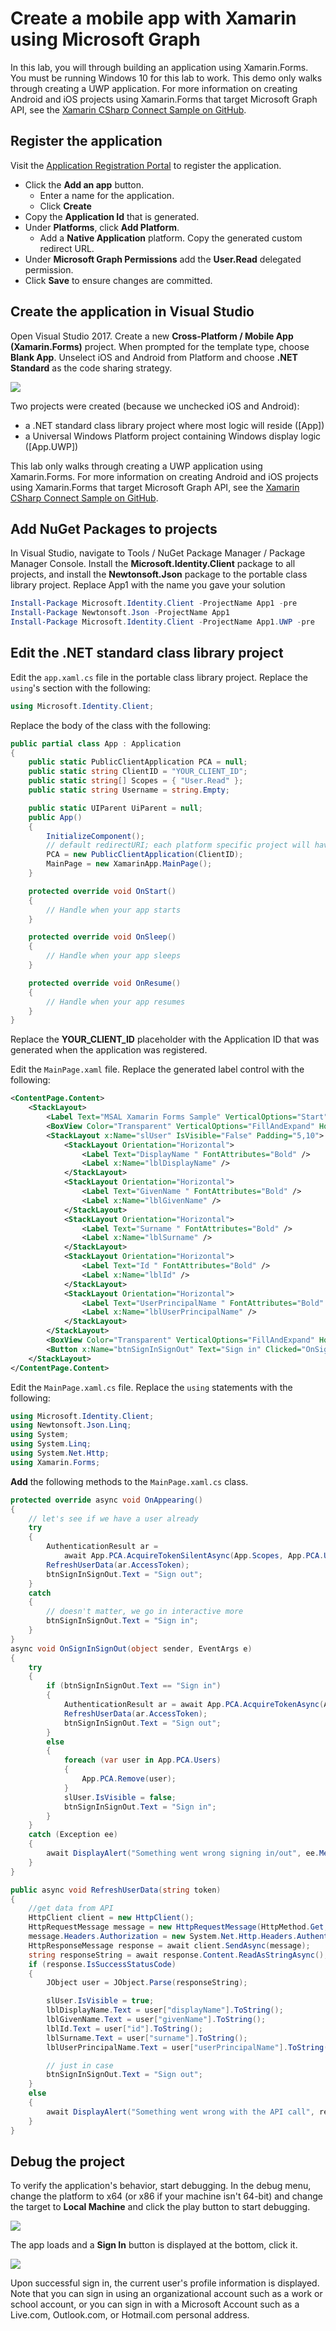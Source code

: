 # Create a mobile app with Xamarin using Microsoft Graph

In this lab, you will through building an application using Xamarin.Forms. You must be running Windows 10 for this lab to work. This demo only walks through creating a UWP
application. For more information on creating Android and iOS projects using Xamarin.Forms that target Microsoft Graph API, see the [Xamarin CSharp Connect Sample on GitHub](https://github.com/microsoftgraph/xamarin-csharp-connect-sample).

## Register the application

Visit the [Application Registration Portal](https://apps.dev.microsoft.com/) to register the application. 

- Click the **Add an app** button.
  - Enter a name for the application.
  - Click **Create**
- Copy the **Application Id** that is generated.
- Under **Platforms**, click **Add Platform**.
  - Add a **Native Application** platform. Copy the generated custom redirect URL.
- Under **Microsoft Graph Permissions** add the **User.Read** delegated permission.
- Click **Save** to ensure changes are committed.

## Create the application in Visual Studio

Open Visual Studio 2017. Create a new **Cross-Platform / Mobile App (Xamarin.Forms)** project. When prompted for the template type, choose **Blank App**.  Unselect iOS and Android from Platform and choose **.NET Standard** as the code sharing strategy.

![](../../Images/20.png)

Two projects were created (because we unchecked iOS and Android):

- a .NET standard class library project where most logic will reside ([App])
- a Universal Windows Platform project containing Windows display logic ([App.UWP])

This lab only walks through creating a UWP application using Xamarin.Forms. For more information on creating Android and iOS projects using Xamarin.Forms that target Microsoft Graph API, 
see the [Xamarin CSharp Connect Sample on GitHub](https://github.com/microsoftgraph/xamarin-csharp-connect-sample). 

## Add NuGet Packages to projects

In Visual Studio, navigate to Tools / NuGet Package Manager / Package Manager Console. Install the **Microsoft.Identity.Client** package to all projects, and install the **Newtonsoft.Json** package to the portable class library project. Replace App1 with the name you gave your solution

````powershell
Install-Package Microsoft.Identity.Client -ProjectName App1 -pre
Install-Package Newtonsoft.Json -ProjectName App1
Install-Package Microsoft.Identity.Client -ProjectName App1.UWP -pre
````

## Edit the .NET standard class library project

Edit the `app.xaml.cs` file in the portable class library project. Replace the `using`'s section with the following:

````csharp
using Microsoft.Identity.Client;
````

Replace the body of the class with the following:

````csharp
public partial class App : Application
{
    public static PublicClientApplication PCA = null;
    public static string ClientID = "YOUR_CLIENT_ID";
    public static string[] Scopes = { "User.Read" };
    public static string Username = string.Empty;

    public static UIParent UiParent = null;
    public App()
    {
        InitializeComponent();
        // default redirectURI; each platform specific project will have to override it with its own
        PCA = new PublicClientApplication(ClientID);
        MainPage = new XamarinApp.MainPage();
    }

    protected override void OnStart()
    {
        // Handle when your app starts
    }

    protected override void OnSleep()
    {
        // Handle when your app sleeps
    }

    protected override void OnResume()
    {
        // Handle when your app resumes
    }
}
````

Replace the **YOUR_CLIENT_ID** placeholder with the Application ID that was generated when the application was registered.

Edit the `MainPage.xaml` file. Replace the generated label control with the following:

````xml
<ContentPage.Content>
    <StackLayout>
        <Label Text="MSAL Xamarin Forms Sample" VerticalOptions="Start" HorizontalTextAlignment="Center" HorizontalOptions="FillAndExpand" />
        <BoxView Color="Transparent" VerticalOptions="FillAndExpand" HorizontalOptions="FillAndExpand" />
        <StackLayout x:Name="slUser" IsVisible="False" Padding="5,10">
            <StackLayout Orientation="Horizontal">
                <Label Text="DisplayName " FontAttributes="Bold" />
                <Label x:Name="lblDisplayName" />
            </StackLayout>
            <StackLayout Orientation="Horizontal">
                <Label Text="GivenName " FontAttributes="Bold" />
                <Label x:Name="lblGivenName" />
            </StackLayout>
            <StackLayout Orientation="Horizontal">
                <Label Text="Surname " FontAttributes="Bold" />
                <Label x:Name="lblSurname" />
            </StackLayout>
            <StackLayout Orientation="Horizontal">
                <Label Text="Id " FontAttributes="Bold" />
                <Label x:Name="lblId" />
            </StackLayout>
            <StackLayout Orientation="Horizontal">
                <Label Text="UserPrincipalName " FontAttributes="Bold" />
                <Label x:Name="lblUserPrincipalName" />
            </StackLayout>
        </StackLayout>
        <BoxView Color="Transparent" VerticalOptions="FillAndExpand" HorizontalOptions="FillAndExpand" />
        <Button x:Name="btnSignInSignOut" Text="Sign in" Clicked="OnSignInSignOut" VerticalOptions="End" HorizontalOptions="FillAndExpand"/>
    </StackLayout>
</ContentPage.Content>
````

Edit the `MainPage.xaml.cs` file. Replace the `using` statements with the following:

````csharp
using Microsoft.Identity.Client;
using Newtonsoft.Json.Linq;
using System;
using System.Linq;
using System.Net.Http;
using Xamarin.Forms;
````

**Add** the following methods to the `MainPage.xaml.cs` class.

````csharp
protected override async void OnAppearing()
{
    // let's see if we have a user already
    try
    {
        AuthenticationResult ar =
            await App.PCA.AcquireTokenSilentAsync(App.Scopes, App.PCA.Users.FirstOrDefault());
        RefreshUserData(ar.AccessToken);
        btnSignInSignOut.Text = "Sign out";
    }
    catch
    {
        // doesn't matter, we go in interactive more
        btnSignInSignOut.Text = "Sign in";
    }
}
async void OnSignInSignOut(object sender, EventArgs e)
{
    try
    {
        if (btnSignInSignOut.Text == "Sign in")
        {
            AuthenticationResult ar = await App.PCA.AcquireTokenAsync(App.Scopes, App.UiParent);
            RefreshUserData(ar.AccessToken);
            btnSignInSignOut.Text = "Sign out";
        }
        else
        {
            foreach (var user in App.PCA.Users)
            {
                App.PCA.Remove(user);
            }
            slUser.IsVisible = false;
            btnSignInSignOut.Text = "Sign in";
        }
    }
    catch (Exception ee)
    {
        await DisplayAlert("Something went wrong signing in/out", ee.Message, "Dismiss");
    }
}

public async void RefreshUserData(string token)
{
    //get data from API
    HttpClient client = new HttpClient();
    HttpRequestMessage message = new HttpRequestMessage(HttpMethod.Get, "https://graph.microsoft.com/v1.0/me");
    message.Headers.Authorization = new System.Net.Http.Headers.AuthenticationHeaderValue("bearer", token);
    HttpResponseMessage response = await client.SendAsync(message);
    string responseString = await response.Content.ReadAsStringAsync();
    if (response.IsSuccessStatusCode)
    {
        JObject user = JObject.Parse(responseString);

        slUser.IsVisible = true;
        lblDisplayName.Text = user["displayName"].ToString();
        lblGivenName.Text = user["givenName"].ToString();
        lblId.Text = user["id"].ToString();
        lblSurname.Text = user["surname"].ToString();
        lblUserPrincipalName.Text = user["userPrincipalName"].ToString();

        // just in case
        btnSignInSignOut.Text = "Sign out";
    }
    else
    {
        await DisplayAlert("Something went wrong with the API call", responseString, "Dismiss");
    }
}
````

## Debug the project

To verify the application's behavior, start debugging. In the debug menu, change the platform to x64 (or x86 if your machine isn't 64-bit) and change the target to **Local Machine** and click the play button to start debugging.

![](../../Images/21.png)

The app loads and a **Sign In** button is displayed at the bottom, click it.

![](../../Images/22.png)

Upon successful sign in, the current user's profile information is displayed. Note that you can sign in using an organizational account such as a work or school account, or you can sign in with a Microsoft Account such as a Live.com, Outlook.com, or Hotmail.com personal address.
